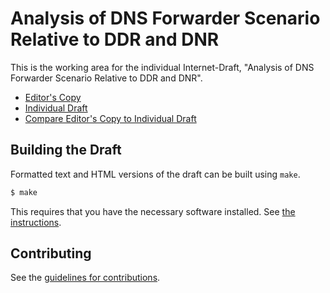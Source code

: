 # Analysis of DNS Forwarder Scenario Relative to DDR and DNR

This is the working area for the individual Internet-Draft, "Analysis of DNS Forwarder Scenario Relative to DDR and DNR".

* [Editor's Copy](https://bhstark2.github.io/dns-forwarder-analysis/#go.draft-stark-add-dns-forwarder-analysis.html)
* [Individual Draft](https://datatracker.ietf.org/doc/html/draft-stark-add-dns-forwarder-analysis)
* [Compare Editor's Copy to Individual Draft](https://bhstark2.github.io/dns-forwarder-analysis/#go.draft-stark-add-dns-forwarder-analysis.diff)

## Building the Draft

Formatted text and HTML versions of the draft can be built using `make`.

```sh
$ make
```

This requires that you have the necessary software installed.  See
[the instructions](https://github.com/martinthomson/i-d-template/blob/master/doc/SETUP.md).


## Contributing

See the
[guidelines for contributions](https://github.com/bhstark2/dns-forwarder-analysis/blob/main/CONTRIBUTING.md).
